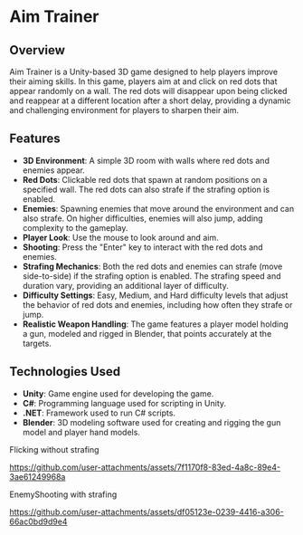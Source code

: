 # Aim Trainer

## Overview

Aim Trainer is a Unity-based 3D game designed to help players improve their aiming skills. In this game, players aim at and click on red dots that appear randomly on a wall. The red dots will disappear upon being clicked and reappear at a different location after a short delay, providing a dynamic and challenging environment for players to sharpen their aim.

## Features

- **3D Environment**: A simple 3D room with walls where red dots and enemies appear.
- **Red Dots**: Clickable red dots that spawn at random positions on a specified wall. The red dots can also strafe if the strafing option is enabled.
- **Enemies**: Spawning enemies that move around the environment and can also strafe. On higher difficulties, enemies will also jump, adding complexity to the gameplay.
- **Player Look**: Use the mouse to look around and aim.
- **Shooting**: Press the "Enter" key to interact with the red dots and enemies.
- **Strafing Mechanics**: Both the red dots and enemies can strafe (move side-to-side) if the strafing option is enabled. The strafing speed and duration vary, providing an additional layer of difficulty.
- **Difficulty Settings**: Easy, Medium, and Hard difficulty levels that adjust the behavior of red dots and enemies, including how often they strafe or jump.
- **Realistic Weapon Handling**: The game features a player model holding a gun, modeled and rigged in Blender, that points accurately at the targets.

## Technologies Used

- **Unity**: Game engine used for developing the game.
- **C#**: Programming language used for scripting in Unity.
- **.NET**: Framework used to run C# scripts.
- **Blender**: 3D modeling software used for creating and rigging the gun model and player hand models.

Flicking without strafing

https://github.com/user-attachments/assets/7f1170f8-83ed-4a8c-89e4-3ae61249968a

EnemyShooting with strafing

https://github.com/user-attachments/assets/df05123e-0239-4416-a306-66ac0bd9d9e4








